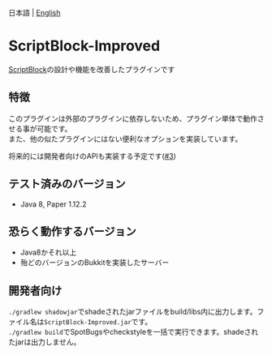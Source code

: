 日本語 | [English](docs/README_EN.md)

# ScriptBlock-Improved

[ScriptBlock](https://dev.bukkit.org/projects/scriptblock)の設計や機能を改善したプラグインです

## 特徴

このプラグインは外部のプラグインに依存しないため、プラグイン単体で動作させる事が可能です。  
また、他の似たプラグインにはない便利なオプションを実装しています。

将来的には開発者向けのAPIも実装する予定です([#3](https://github.com/kuro46/ScriptBlock-Improved/issues/3))

## テスト済みのバージョン

- Java 8, Paper 1.12.2

## 恐らく動作するバージョン

- Java8かそれ以上
- 殆どのバージョンのBukkitを実装したサーバー

## 開発者向け

`./gradlew shadowjar`でshadeされたjarファイルをbuild/libs内に出力します。ファイル名は`ScriptBlock-Improved.jar`です。  
`./gradlew build`でSpotBugsやcheckstyleを一括で実行できます。shadeされたjarは出力しません。
